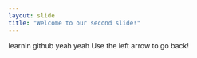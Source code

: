 ```yaml
---
layout: slide
title: "Welcome to our second slide!"
---
```

learnin github yeah yeah
Use the left arrow to go back!
